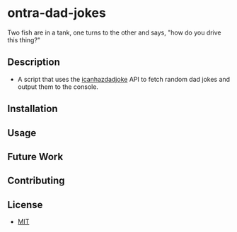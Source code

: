 # ontra-dad-jokes
Two fish are in a tank, one turns to the other and says, "how do you drive this thing?"

## Description
- A script that uses the [icanhazdadjoke](https://icanhazdadjoke.com/api) API to fetch random dad jokes and output them to the console.

## Installation

## Usage

## Future Work

## Contributing

## License
- [MIT](https://choosealicense.com/licenses/mit/)

